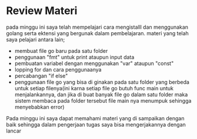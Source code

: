 # Review Materi 

pada minggu ini saya telah mempelajari cara mengistalll dan menggunakan golang serta ektensi yang bergunak dalam pembelajaran. materi yang telah saya pelajari antara lain;

- membuat file go baru pada satu folder
- penggunaan "fmt" untuk print ataupun input data
- pembuatan variabel dengan menggunakan "var" ataupun "const"
- lopping for dan cara penggunaanya
- percabangan "if else"
- penggunaan file go yang bisa di ginakan pada satu folder yang berbeda untuk setiap filenya(ini karna setiap file go butuh func main untuk menjalankannya, dan jika di buat banyak file go dalam satu folder maka sistem membaca pada folder tersebut file main nya menumpuk sehingga menyebabkan error)

Pada minggu ini saya dapat memahami materi yang di sampaikan dengan baik sehingga dalam pengerjaan tugas saya bisa mengerjakannya dengan lancar

